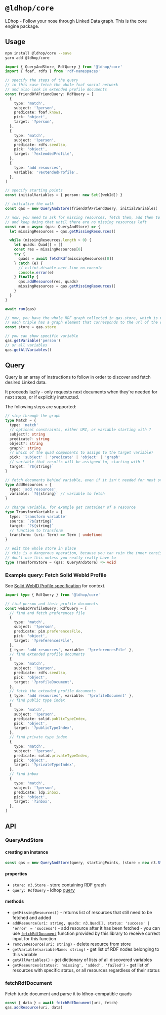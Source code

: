 # `@ldhop/core`

LDhop - Follow your nose through Linked Data graph. This is the core engine package.

## Usage

```sh
npm install @ldhop/core --save
yarn add @ldhop/core
```

```ts
import { QueryAndStore, RdfQuery } from '@ldhop/core'
import { foaf, rdfs } from 'rdf-namespaces'

// specify the steps of the query
// in this case fetch the whole foaf social network
// and also look in extended profile documents
const friendOfAFriendQuery: RdfQuery = [
  {
    type: 'match',
    subject: '?person',
    predicate: foaf.knows,
    pick: 'object',
    target: '?person',
  },
  {
    type: 'match',
    subject: '?person',
    predicate: rdfs.seeAlso,
    pick: 'object',
    target: '?extendedProfile',
  },
  {
    type: 'add resources',
    variable: '?extendedProfile',
  },
]

// specify starting points
const initialVariables = { person: new Set([webId]) }

// initialize the walk
const qas = new QueryAndStore(friendOfAFriendQuery, initialVariables)

// now, you need to ask for missing resources, fetch them, add them to QueryAndStore
// and keep doing that until there are no missing resources left
const run = async (qas: QueryAndStore) => {
  let missingResources = qas.getMissingResources()

  while (missingResources.length > 0) {
    let quads: Quad[] = []
    const res = missingResources[0]
    try {
      quads = await fetchRdf(missingResources[0])
    } catch (e) {
      // eslint-disable-next-line no-console
      console.error(e)
    } finally {
      qas.addResource(res, quads)
      missingResources = qas.getMissingResources()
    }
  }
}

await run(qas)

// now, you have the whole RDF graph collected in qas.store, which is n3.Store
// each triple has a graph element that corresponds to the url of the document of that triple
const store = qas.store

// you can show specific variable
qas.getVariable('person')
// or all variables
qas.getAllVariables()
```

## Query

Query is an array of instructions to follow in order to discover and fetch desired Linked data.

It proceeds lazily - only requests next documents when they're needed for next steps, or if explicitly instructed.

The following steps are supported:

```ts
// step through the graph
type Match = {
  type: 'match'
  // optional constraints, either URI, or variable starting with ?
  subject?: string
  predicate?: string
  object?: string
  graph?: string
  // which of the quad components to assign to the target variable?
  pick: 'subject' | 'predicate' | 'object' | 'graph'
  // variable that results will be assigned to, starting with ?
  target: `?${string}`
}
```

```ts
// fetch documents behind variable, even if it isn't needed for next steps
type AddResources = {
  type: 'add resources'
  variable: `?${string}` // variable to fetch
}
```

```ts
// change variable, for example get container of a resource
type TransformVariable = {
  type: 'transform variable'
  source: `?${string}`
  target: `?${string}`
  // function to transform
  transform: (uri: Term) => Term | undefined
}
```

```ts
// edit the whole store in place
// this is a dangerous operation, because you can ruin the inner consistency of QueryAndStore
// don't use this unless you really really have to
type TransformStore = (qas: QueryAndStore) => void
```

### Example query: Fetch Solid WebId Profile

See [Solid WebID Profile specification](https://solid.github.io/webid-profile/#discovery) for context.

```ts
import type { RdfQuery } from '@ldhop/core'

// find person and their profile documents
const webIdProfileQuery: RdfQuery = [
  // find and fetch preferences file
  {
    type: 'match',
    subject: '?person',
    predicate: pim.preferencesFile,
    pick: 'object',
    target: '?preferencesFile',
  },
  { type: 'add resources', variable: '?preferencesFile' },
  // find extended profile documents
  {
    type: 'match',
    subject: '?person',
    predicate: rdfs.seeAlso,
    pick: 'object',
    target: '?profileDocument',
  },
  // fetch the extended profile documents
  { type: 'add resources', variable: '?profileDocument' },
  // find public type index
  {
    type: 'match',
    subject: '?person',
    predicate: solid.publicTypeIndex,
    pick: 'object',
    target: '?publicTypeIndex',
  },
  // find private type index
  {
    type: 'match',
    subject: '?person',
    predicate: solid.privateTypeIndex,
    pick: 'object',
    target: '?privateTypeIndex',
  },
  // find inbox
  {
    type: 'match',
    subject: '?person',
    predicate: ldp.inbox,
    pick: 'object',
    target: '?inbox',
  },
]
```

## API

### QueryAndStore

#### creating an instance

```ts
const qas = new QueryAndStore(query, startingPoints, (store = new n3.Store()))
```

#### properties

- `store: n3.Store` - store containing RDF graph
- `query: RdfQuery` - ldhop [query](#query)

#### methods

- `getMissingResources()` - returns list of resources that still need to be fetched and added
- `addResource(uri: string, quads: n3.Quad[], status: 'success' | 'error' = 'success')` - add resource after it has been fetched - you can use [`fetchRdfDocument`](#fetchrdfdocument) function provided by this library to receive correct input for this function
- `removeResource(uri: string)` - delete resource from store
- `getVariable(variableName: string)` - get list of RDF nodes belonging to this variable
- `getAllVariables()` - get dictionary of lists of all discovered variables
- `getResources(status?: 'missing', 'added', 'failed')` - get list of resources with specific status, or all resources regardless of their status

### fetchRdfDocument

Fetch turtle document and parse it to ldhop-compatible quads

```ts
const { data } = await fetchRdfDocument(uri, fetch)
qas.addResource(uri, data)
```

